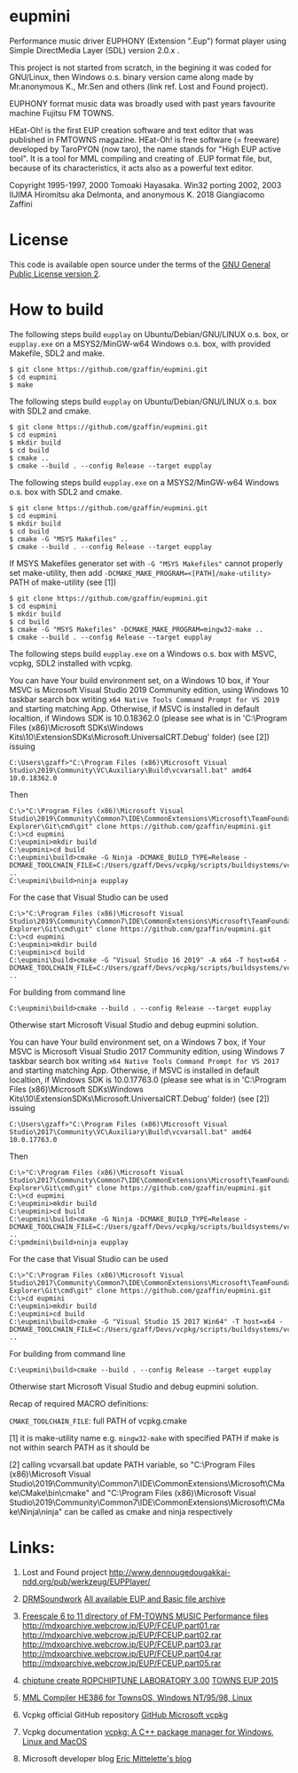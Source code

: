# eupmini
Performance music driver EUPHONY (Extension ".Eup") format player using Simple DirectMedia Layer (SDL) version 2.0.x .

This project is not started from scratch, in the begining it was coded for GNU/Linux, then Windows o.s. binary version came along made by Mr.anonymous K., Mr.Sen and others (link ref. Lost and Found project).

EUPHONY format music data was broadly used with past years favourite machine Fujitsu FM TOWNS.

HEat-Oh! is the first EUP creation software and text editor that was published in FMTOWNS magazine. HEat-Oh! is free software (= freeware) developed by TaroPYON (now taro), the name stands for "High EUP active tool".
It is a tool for MML compiling and creating of .EUP format file, but, because of its characteristics, it acts also as a powerful text editor.

Copyright
1995-1997, 2000 Tomoaki Hayasaka.
Win32 porting 2002, 2003 IIJIMA Hiromitsu aka Delmonta, and anonymous K.
2018 Giangiacomo Zaffini

# License

This code is available open source under the terms of the [GNU General Public License version 2](https://opensource.org/licenses/GPL-2.0).

# How to build

The following steps build `eupplay` on Ubuntu/Debian/GNU/LINUX o.s. box, or `eupplay.exe` on a MSYS2/MinGW-w64 Windows o.s. box, with provided Makefile, SDL2 and make.

```shell/bash shell
$ git clone https://github.com/gzaffin/eupmini.git
$ cd eupmini
$ make
```

The following steps build `eupplay` on Ubuntu/Debian/GNU/LINUX o.s. box with SDL2 and cmake.

```GNU/linux bash
$ git clone https://github.com/gzaffin/eupmini.git
$ cd eupmini
$ mkdir build
$ cd build
$ cmake ..
$ cmake --build . --config Release --target eupplay
```

The following steps build `eupplay.exe` on a MSYS2/MinGW-w64 Windows o.s. box with SDL2 and cmake.

```msys2/mingw bash
$ git clone https://github.com/gzaffin/eupmini.git
$ cd eupmini
$ mkdir build
$ cd build
$ cmake -G "MSYS Makefiles" ..
$ cmake --build . --config Release --target eupplay
```

If MSYS Makefiles generator set with `-G "MSYS Makefiles"` cannot properly set make-utility,
then add `-DCMAKE_MAKE_PROGRAM=<[PATH]/make-utility>` PATH of make-utility (see [1])

```windows command-line interface
$ git clone https://github.com/gzaffin/eupmini.git
$ cd eupmini
$ mkdir build
$ cd build
$ cmake -G "MSYS Makefiles" -DCMAKE_MAKE_PROGRAM=mingw32-make ..
$ cmake --build . --config Release --target eupplay
```

The following steps build `eupplay.exe` on a Windows o.s. box with MSVC, vcpkg, SDL2 installed with vcpkg.

You can have Your build environment set, on a Windows 10 box, if Your MSVC is Microsoft Visual Studio 2019 Community edition, using Windows 10 taskbar search box writing `x64 Native Tools Command Prompt for VS 2019` and starting matching App.
Otherwise, if MSVC is installed in default localtion, if Windows SDK is 10.0.18362.0 (please see what is in 'C:\Program Files (x86)\Microsoft SDKs\Windows Kits\10\ExtensionSDKs\Microsoft.UniversalCRT.Debug' folder) (see [2]) issuing

```windows command-line interface
C:\Users\gzaff>"C:\Program Files (x86)\Microsoft Visual Studio\2019\Community\VC\Auxiliary\Build\vcvarsall.bat" amd64 10.0.18362.0
```

Then

```windows command-line interface
C:\>"C:\Program Files (x86)\Microsoft Visual Studio\2019\Community\Common7\IDE\CommonExtensions\Microsoft\TeamFoundation\Team Explorer\Git\cmd\git" clone https://github.com/gzaffin/eupmini.git
C:\>cd eupmini
C:\eupmini>mkdir build
C:\eupmini>cd build
C:\eupmini\build>cmake -G Ninja -DCMAKE_BUILD_TYPE=Release -DCMAKE_TOOLCHAIN_FILE=C:/Users/gzaff/Devs/vcpkg/scripts/buildsystems/vcpkg.cmake ..
C:\eupmini\build>ninja eupplay
```

For the case that Visual Studio can be used

```windows command-line interface
C:\>"C:\Program Files (x86)\Microsoft Visual Studio\2019\Community\Common7\IDE\CommonExtensions\Microsoft\TeamFoundation\Team Explorer\Git\cmd\git" clone https://github.com/gzaffin/eupmini.git
C:\>cd eupmini
C:\eupmini>mkdir build
C:\eupmini>cd build
C:\eupmini\build>cmake -G "Visual Studio 16 2019" -A x64 -T host=x64 -DCMAKE_TOOLCHAIN_FILE=C:/Users/gzaff/Devs/vcpkg/scripts/buildsystems/vcpkg.cmake ..
```

For building from command line

```windows command-line interface
C:\eupmini\build>cmake --build . --config Release --target eupplay
```

Otherwise start Microsoft Visual Studio and debug eupmini solution.

You can have Your build environment set, on a Windows 7 box, if Your MSVC is Microsoft Visual Studio 2017 Community edition, using Windows 7 taskbar search box writing `x64 Native Tools Command Prompt for VS 2017` and starting matching App.
Otherwise, if MSVC is installed in default localtion, if Windows SDK is 10.0.17763.0 (please see what is in 'C:\Program Files (x86)\Microsoft SDKs\Windows Kits\10\ExtensionSDKs\Microsoft.UniversalCRT.Debug' folder) (see [2]) issuing

```windows command-line interface
C:\Users\gzaff>"C:\Program Files (x86)\Microsoft Visual Studio\2017\Community\VC\Auxiliary\Build\vcvarsall.bat" amd64 10.0.17763.0
```

Then

```windows command-line interface
C:\>"C:\Program Files (x86)\Microsoft Visual Studio\2017\Community\Common7\IDE\CommonExtensions\Microsoft\TeamFoundation\Team Explorer\Git\cmd\git" clone https://github.com/gzaffin/eupmini.git
C:\>cd eupmini
C:\eupmini>mkdir build
C:\eupmini>cd build
C:\eupmini\build>cmake -G Ninja -DCMAKE_BUILD_TYPE=Release -DCMAKE_TOOLCHAIN_FILE=C:/Users/gzaff/Devs/vcpkg/scripts/buildsystems/vcpkg.cmake ..
C:\pmdmini\build>ninja eupplay
```

For the case that Visual Studio can be used

```windows command-line interface
C:\>"C:\Program Files (x86)\Microsoft Visual Studio\2017\Community\Common7\IDE\CommonExtensions\Microsoft\TeamFoundation\Team Explorer\Git\cmd\git" clone https://github.com/gzaffin/eupmini.git
C:\>cd eupmini
C:\eupmini>mkdir build
C:\eupmini>cd build
C:\eupmini\build>cmake -G "Visual Studio 15 2017 Win64" -T host=x64 -DCMAKE_TOOLCHAIN_FILE=C:/Users/gzaff/Devs/vcpkg/scripts/buildsystems/vcpkg.cmake ..
```

For building from command line

```windows command-line interface
C:\eupmini\build>cmake --build . --config Release --target eupplay
```

Otherwise start Microsoft Visual Studio and debug eupmini solution.

Recap of required MACRO definitions:

`CMAKE_TOOLCHAIN_FILE`: full PATH of vcpkg.cmake

[1]
it is make-utility name e.g. `mingw32-make` with specified PATH if make is not within search PATH as it should be

[2]
calling vcvarsall.bat update PATH variable, so "C:\Program Files (x86)\Microsoft Visual Studio\2019\Community\Common7\IDE\CommonExtensions\Microsoft\CMake\CMake\bin\cmake" and "C:\Program Files (x86)\Microsoft Visual Studio\2019\Community\Common7\IDE\CommonExtensions\Microsoft\CMake\Ninja\ninja" can be called as cmake and ninja respectively

# Links:

1. Lost and Found project
http://www.dennougedougakkai-ndd.org/pub/werkzeug/EUPPlayer/

2. [DRMSoundwork](http://www.boreas.dti.ne.jp/~nudi-drm/)
[All available EUP and Basic file archive](http://www.boreas.dti.ne.jp/~nudi-drm/sound/townsmml/arcfiles.lzh)

3. [Freescale 6 to 11 directory of FM-TOWNS MUSIC Performance files](http://mdxoarchive.webcrow.jp/)
http://mdxoarchive.webcrow.jp/EUP/FCEUP.part01.rar
http://mdxoarchive.webcrow.jp/EUP/FCEUP.part02.rar
http://mdxoarchive.webcrow.jp/EUP/FCEUP.part03.rar
http://mdxoarchive.webcrow.jp/EUP/FCEUP.part04.rar
http://mdxoarchive.webcrow.jp/EUP/FCEUP.part05.rar

4. [chiptune create ROPCHIPTUNE LABORATORY 3.00](http://rophon.music.coocan.jp/chiptune.htm)
[TOWNS EUP 2015](http://rophon.music.coocan.jp/chiptune.htm)

5. [MML Compiler HE386 for TownsOS, Windows NT/95/98, Linux](http://www.runser.jp/softlib.html)

6. Vcpkg official GitHub repository
[GitHub Microsoft vcpkg](https://github.com/Microsoft/vcpkg)

7. Vcpkg documentation
[vcpkg: A C++ package manager for Windows, Linux and MacOS](https://docs.microsoft.com/en-us/cpp/build/vcpkg?view=vs-2019)

8. Microsoft developer blog
[Eric Mittelette's blog](https://devblogs.microsoft.com/cppblog/vcpkg-a-tool-to-acquire-and-build-c-open-source-libraries-on-windows/)
